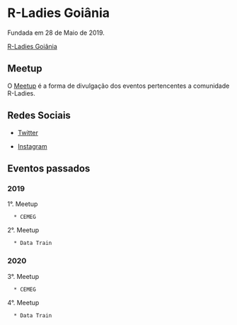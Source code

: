 # R-Ladies Goiânia

Fundada em 28 de Maio de 2019.

[R-Ladies Goiânia](https://www.rladiesgyn.com/)

## Meetup

O [Meetup](https://www.meetup.com/pt-BR/rladies-goiania/events/past/) é a forma de divulgação dos eventos pertencentes a comunidade R-Ladies.

## Redes Sociais

* [Twitter](https://twitter.com/rladiesgyn)

* [Instagram](https://www.instagram.com/rladiesgyn/?hl=pt-br)

## Eventos passados

### 2019

  1°. Meetup

      * CEMEG


  2°. Meetup

      * Data Train

### 2020

  3°. Meetup

      * CEMEG


  4°. Meetup

      * Data Train
